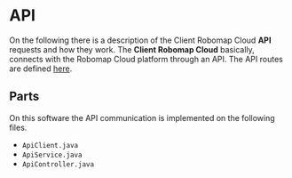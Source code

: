 # API
On the following there is a description of the Client Robomap Cloud **API** requests and how they work. The **Client Robomap Cloud** basically, connects with the Robomap Cloud platform through an API. The API routes are defined [here](https://github.com/robomap/Robomap-Cloud/blob/main/documentation/API.md).

## Parts
On this software the API communication is implemented on the following files.
- `ApiClient.java`
- `ApiService.java`
- `ApiController.java`